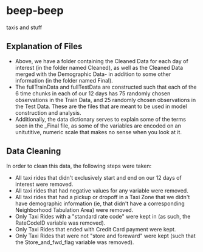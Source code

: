 # beep-beep
taxis and stuff


## Explanation of Files

- Above, we have a folder containing the Cleaned Data for each day of interest (in the folder named Cleaned), as well as the Cleaned Data merged with the Demographic Data- in addition to some other information (in the folder named Final).
- The fullTrainData and fullTestData are constructed such that each of the 6 time chunks in each of our 12 days has 75 randomly chosen observations in the Train Data, and 25 randomly chosen observations in the Test Data. These are the files that are meant to be used in model construction and analysis.
- Additionally, the data dictionary serves to explain some of the terms seen in the _Final file, as some of the variables are encoded on an unitutitive, numeric scale that makes no sense when you look at it.

## Data Cleaning

In order to clean this data, the following steps were taken:
- All taxi rides that didn't exclusively start and end on our 12 days of interest were removed.
- All taxi rides that had negative values for any variable were removed.
- All taxi rides that had a pickup or dropoff in a Taxi Zone that we didn't have demographic information (ie, that didn't have a corresponding Neighborhood Tabulation Area) were removed.
- Only Taxi Rides with a "standard rate code" were kept in (as such, the RateCodeID variable was removed).
- Only Taxi Rides that ended with Credit Card payment were kept.
- Only Taxi Rides that were not "store and foreward" were kept (such that the Store_and_fwd_flag variable was removed).
